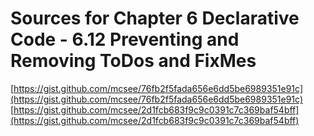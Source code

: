 # Sources for Chapter 6 Declarative Code - 6.12 Preventing and Removing ToDos and FixMes

[https://gist.github.com/mcsee/76fb2f5fada656e6dd5be6989351e91c](https://gist.github.com/mcsee/76fb2f5fada656e6dd5be6989351e91c)
[https://gist.github.com/mcsee/2d1fcb683f9c9c0391c7c369baf54bff](https://gist.github.com/mcsee/2d1fcb683f9c9c0391c7c369baf54bff)
